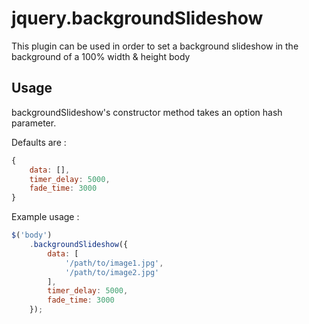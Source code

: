 # jquery.backgroundSlideshow

This plugin can be used in order to set a background slideshow in the background of a 100% width & height body

## Usage

backgroundSlideshow's constructor method takes an option hash parameter.

Defaults are :
```javascript
{
	data: [],
	timer_delay: 5000,
	fade_time: 3000
}
```

Example usage :

```javascript
$('body')
	.backgroundSlideshow({
		data: [
			'/path/to/image1.jpg',
			'/path/to/image2.jpg'
		],
		timer_delay: 5000,
		fade_time: 3000
	});
```

